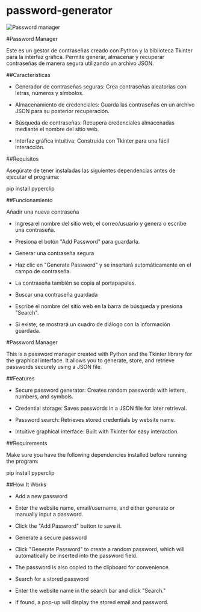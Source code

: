 # password-generator
![Password manager](password-generator/pass_manager.png)

#Password Manager

Este es un gestor de contraseñas creado con Python y la biblioteca Tkinter para la interfaz gráfica. Permite generar, almacenar y recuperar contraseñas de manera segura utilizando un archivo JSON.

##Características

- Generador de contraseñas seguras: Crea contraseñas aleatorias con letras, números y símbolos.

- Almacenamiento de credenciales: Guarda las contraseñas en un archivo JSON para su posterior recuperación.

- Búsqueda de contraseñas: Recupera credenciales almacenadas mediante el nombre del sitio web.

- Interfaz gráfica intuitiva: Construida con Tkinter para una fácil interacción.

##Requisitos

Asegúrate de tener instaladas las siguientes dependencias antes de ejecutar el programa:

pip install pyperclip


##Funcionamiento

Añadir una nueva contraseña

- Ingresa el nombre del sitio web, el correo/usuario y genera o escribe una contraseña.

- Presiona el botón "Add Password" para guardarla.

- Generar una contraseña segura

- Haz clic en "Generate Password" y se insertará automáticamente en el campo de contraseña.

- La contraseña también se copia al portapapeles.

- Buscar una contraseña guardada

- Escribe el nombre del sitio web en la barra de búsqueda y presiona "Search".

- Si existe, se mostrará un cuadro de diálogo con la información guardada.

#Password Manager

This is a password manager created with Python and the Tkinter library for the graphical interface. It allows you to generate, store, and retrieve passwords securely using a JSON file.

##Features

- Secure password generator: Creates random passwords with letters, numbers, and symbols.

- Credential storage: Saves passwords in a JSON file for later retrieval.

- Password search: Retrieves stored credentials by website name.

- Intuitive graphical interface: Built with Tkinter for easy interaction.

##Requirements

Make sure you have the following dependencies installed before running the program:

pip install pyperclip

##How It Works

- Add a new password

- Enter the website name, email/username, and either generate or manually input a password.

- Click the "Add Password" button to save it.

- Generate a secure password

- Click "Generate Password" to create a random password, which will automatically be inserted into the password field.

- The password is also copied to the clipboard for convenience.

- Search for a stored password

- Enter the website name in the search bar and click "Search."

- If found, a pop-up will display the stored email and password.

